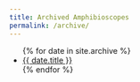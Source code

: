 ```yaml
---
title: Archived Amphibioscopes
permalink: /archive/
---
```


<ul>
  {% for date in site.archive %}
    <li>
      <a href="{{ date.url }}">{{ date.title }}</a>
    </li>
  {% endfor %}
</ul>